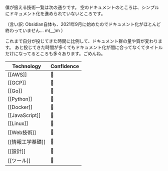 僕が扱える技術一覧は次の通りです。
空のドキュメントのところは、シンプルにドキュメント化を進められていないところです。

（言い訳: Obsidian自体も、2021年9月に始めたのでドキュメント化がほとんど終わっていません... m(__)m ）

これまで自分が投じてきた時間に比例して、ドキュメント群の量や質が変わります。
あと投じてきた時間が多くてもドキュメント化が間に合ってなくてタイトルだけになってるところも多々あります。ごめんね。

| Technology       | Confidence |
| ---------------- | ---------- |
| [[AWS]]          | 🥈         |
| [[GCP]]          | 🥇         |
| [[Go]]           | 🥉         |
| [[Python]]       | 🥇         |
| [[Docker]]       | 🥈         |
| [[JavaScript]]   | 🥈         |
| [[Linux]]        | 🥇         |
| [[Web技術]]      | 🥈         |
| [[情報工学基礎]] | 🥇         |
| [[設計]]         | 🥉         |
| [[ツール]]         | 🥉       |
